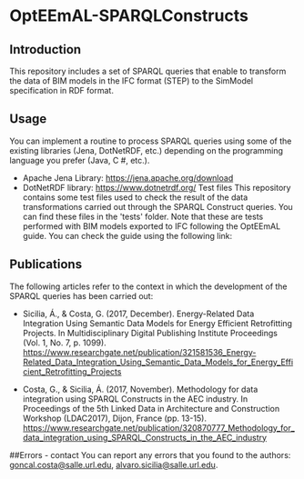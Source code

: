 # OptEEmAL-SPARQLConstructs
## Introduction
This repository includes a set of SPARQL queries that enable to transform the data of BIM models in the IFC format (STEP) to the SimModel specification in RDF format.

## Usage
You can implement a routine to process SPARQL queries using some of the existing libraries (Jena, DotNetRDF, etc.) depending on the programming language you prefer (Java, C #, etc.).

- Apache Jena Library: https://jena.apache.org/download
- DotNetRDF library: https://www.dotnetrdf.org/
Test files
This repository contains some test files used to check the result of the data transformations carried out through the SPARQL Construct queries. You can find these files in the 'tests' folder. Note that these are tests performed with BIM models exported to IFC following the OptEEmAL guide. You can check the guide using the following link:

## Publications
The following articles refer to the context in which the development of the SPARQL queries has been carried out:

- Sicilia, Á., & Costa, G. (2017, December). Energy-Related Data Integration Using Semantic Data Models for Energy Efficient Retrofitting Projects. In Multidisciplinary Digital Publishing Institute Proceedings (Vol. 1, No. 7, p. 1099). https://www.researchgate.net/publication/321581536_Energy-Related_Data_Integration_Using_Semantic_Data_Models_for_Energy_Efficient_Retrofitting_Projects

- Costa, G., & Sicilia, Á. (2017, November). Methodology for data integration using SPARQL Constructs in the AEC industry. In Proceedings of the 5th Linked Data in Architecture and Construction Workshop (LDAC2017), Dijon, France (pp. 13-15). https://www.researchgate.net/publication/320870777_Methodology_for_data_integration_using_SPARQL_Constructs_in_the_AEC_industry

##Errors - contact
You can report any errors that you found to the authors: goncal.costa@salle.url.edu, alvaro.sicilia@salle.url.edu.